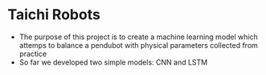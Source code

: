 # Taichi Robots

- The purpose of this project is to create a machine learning model which attemps to balance a pendubot with physical parameters collected from practice
- So far we developed two simple models: CNN and LSTM
